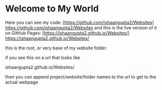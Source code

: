 # Welcome to My World

Here you can see my code: [https://github.com/ishaangupta2/Websites] https://github.com/ishaangupta2/Websites and this is the live version of it on GitHub Pages: [https://ishaangupta2.github.io/Websites/] https://ishaangupta2.github.io/Websites/

this is the root, or very base of my website folder. 

if you see this on a url that looks like 

ishaangupta2.github.io/Websites/

then you can append project/website/folder names to the url to get
to the actual webpage